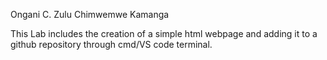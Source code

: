 Ongani C. Zulu
Chimwemwe Kamanga

This Lab includes the creation of a simple html webpage and adding it to a github repository through cmd/VS code terminal.